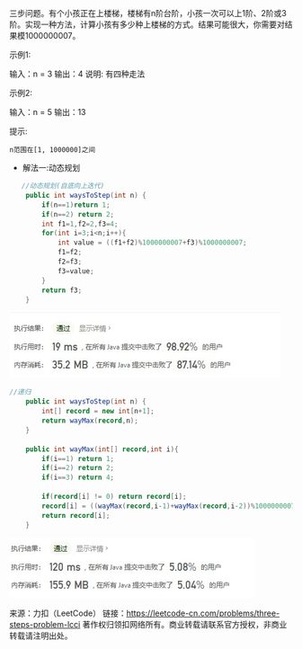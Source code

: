 三步问题。有个小孩正在上楼梯，楼梯有n阶台阶，小孩一次可以上1阶、2阶或3阶。实现一种方法，计算小孩有多少种上楼梯的方式。结果可能很大，你需要对结果模1000000007。

示例1:

 输入：n = 3 
 输出：4
 说明: 有四种走法

示例2:

 输入：n = 5
 输出：13

提示:

    n范围在[1, 1000000]之间


* 解法一:动态规划
```java
   //动态规划(自底向上迭代) 
    public int waysToStep(int n) {
        if(n==1)return 1;
        if(n==2) return 2;
        int f1=1,f2=2,f3=4;
        for(int i=3;i<n;i++){
            int value = ((f1+f2)%1000000007+f3)%1000000007;
            f1=f2;
            f2=f3;
            f3=value;
        }
        return f3;
    }
```
![0801-1](../image/0801-1.jpg)

```java
//递归
    public int waysToStep(int n) {
        int[] record = new int[n+1];
        return wayMax(record,n);
    }

    public int wayMax(int[] record,int i){
        if(i==1) return 1;
        if(i==2) return 2;
        if(i==3) return 4;

        if(record[i] != 0) return record[i];
        record[i] = ((wayMax(record,i-1)+wayMax(record,i-2))%1000000007+wayMax(record,i-3))%1000000007;
        return record[i];
    }
```
![0801-2](../image/0801-2.jpg)

来源：力扣（LeetCode）
链接：https://leetcode-cn.com/problems/three-steps-problem-lcci
著作权归领扣网络所有。商业转载请联系官方授权，非商业转载请注明出处。